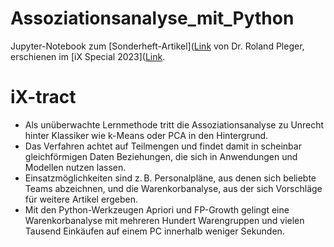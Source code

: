 # Assoziationsanalyse_mit_Python
Jupyter-Notebook zum [Sonderheft-Artikel]([Link](https://www.heise.de/select/ix/2023/13/2305408444796225549) von Dr. Roland Pleger, erschienen im [iX Special 2023]([Link](https://www.heise.de/select/ix/2023/13).

# iX-tract
- Als unüberwachte Lernmethode tritt die Assoziationsanalyse zu Unrecht hinter Klassiker wie k-Means oder PCA in den Hintergrund.
- Das Verfahren achtet auf Teilmengen und findet damit in scheinbar gleichförmigen Daten Beziehungen, die sich in Anwendungen und Modellen nutzen lassen.
- Einsatzmöglichkeiten sind z. B. Personalpläne, aus denen sich beliebte Teams abzeichnen, und die Warenkorbanalyse, aus der sich Vorschläge für weitere Artikel ergeben.
- Mit den Python-Werkzeugen Apriori und FP-Growth gelingt eine Warenkorbanalyse mit mehreren Hundert Warengruppen und vielen Tausend Einkäufen auf einem PC innerhalb weniger Sekunden.
